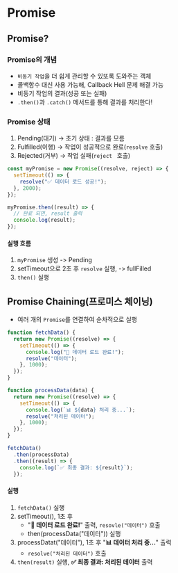 # Promise

## Promise?

### Promise의 개념

- `비동기 작업`을 더 쉽게 관리할 수 있또록 도와주는 객체
- 콜백함수 대신 사용 가능해, Callback Hell 문제 해결 가능
- 비동기 작업의 결과(성공 또는 실패)
- `.then()`과 `.catch()` 메서드를 통해 결과를 처리한다!

### Promise 상태

1. Pending(대기) -> 초기 상태 : 결과를 모름
2. Fulfilled(이행) -> 작업이 성공적으로 완료(`resolve` 호출)
3. Rejected(거부) -> 작업 실패(`reject ` 호출)

```javascript
const myPromise = new Promise((resolve, reject) => {
  setTimeout(() => {
    resolve("✅ 데이터 로드 성공!");
  }, 2000);
});

myPromise.then((result) => {
  // 완료 되면, result 출력
  console.log(result);
});
```

#### 실행 흐름

1. `myPromise` 생성 -> Pending
2. setTimeout으로 2초 후 `resolve` 실행, -> fullFilled
3. `then()` 실행

## Promise Chaining(프로미스 체이닝)

- 여러 개의 `Promise`를 연결하여 순차적으로 실행

```javascript
function fetchData() {
  return new Promise((resolve) => {
    setTimeout(() => {
      console.log("📡 데이터 로드 완료!");
      resolve("데이터");
    }, 1000);
  });
}

function processData(data) {
  return new Promise((resolve) => {
    setTimeout(() => {
      console.log(`📊 ${data} 처리 중...`);
      resolve("처리된 데이터");
    }, 1000);
  });
}

fetchData()
  .then(processData)
  .then((result) => {
    console.log(`✅ 최종 결과: ${result}`);
  });
```

#### 실행

1. `fetchData()` 실행
2. setTimeout(), 1초 후
   - "**📡 데이터 로드 완료!**" 출력, `resovle("데이터")` 호출
   - then(processData("데이터")) 실행
3. processDatat("데이터"), 1초 후 "**📊 데이터 처리 중...**" 출력
   - `resolve("처리된 데이터")` 호출
4. `then(result)` 실행, **✅ 최종 결과: 처리된 데이터** 출력
